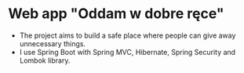 # Web app "Oddam w dobre ręce"
* The project aims to build a safe place where people can give away unnecessary things.
* I use Spring Boot with Spring MVC, Hibernate, Spring Security and Lombok library.
